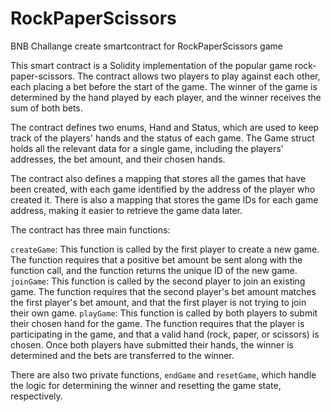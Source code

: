 # RockPaperScissors
BNB Challange create smartcontract for RockPaperScissors game

This smart contract is a Solidity implementation of the popular game rock-paper-scissors. The contract allows two players to play against each other, each placing a bet before the start of the game. The winner of the game is determined by the hand played by each player, and the winner receives the sum of both bets.

The contract defines two enums, Hand and Status, which are used to keep track of the players' hands and the status of each game. The Game struct holds all the relevant data for a single game, including the players' addresses, the bet amount, and their chosen hands.

The contract also defines a mapping that stores all the games that have been created, with each game identified by the address of the player who created it. There is also a mapping that stores the game IDs for each game address, making it easier to retrieve the game data later.

The contract has three main functions:

```createGame```: This function is called by the first player to create a new game. The function requires that a positive bet amount be sent along with the function call, and the function returns the unique ID of the new game.
```joinGame```: This function is called by the second player to join an existing game. The function requires that the second player's bet amount matches the first player's bet amount, and that the first player is not trying to join their own game.
```playGame```: This function is called by both players to submit their chosen hand for the game. The function requires that the player is participating in the game, and that a valid hand (rock, paper, or scissors) is chosen. Once both players have submitted their hands, the winner is determined and the bets are transferred to the winner.

There are also two private functions, ```endGame``` and ```resetGame```, which handle the logic for determining the winner and resetting the game state, respectively.

